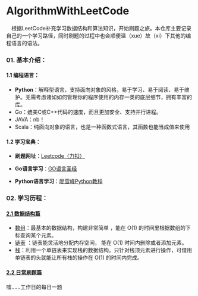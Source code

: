 # AlgorithmWithLeetCode
&#8195;根据LeetCode补充学习数据结构和算法知识，开始刷题之旅。本仓库主要记录自己的一个学习路径，同时刷题的过程中也会顺便温（xue）故（xi）下其他的编程语言的语法。

### 01. 基本介绍：

#### 1.1 编程语言：

- **Python**：解释型语言，支持面向对象的风格，易于学习、易于阅读、易于维护。无需考虑诸如如何管理你的程序使用的内存一类的底层细节，拥有丰富的库。
- Go：媲美C或C++代码的速度，而且更加安全、支持并行进程。
- JAVA：nb！
- Scala：纯面向对象的语言，也是一种函数式语言，其函数也能当成值来使用

#### 1.2 学习宝典：

- **刷题网址**：[Leetcode（力扣）](https://leetcode-cn.com/)

- **Go语言学习**：[GO语言圣经](https://books.studygolang.com/gopl-zh/)
- **Python语言学习**：[廖雪峰Python教程](https://www.liaoxuefeng.com/wiki/1016959663602400/1016959735620448)

### 02. 学习历程：

#### [2.1 数据结构篇](https://github.com/moonlighf/AlgorithmWithLeetCode/tree/master/DataStructure)

- [数组](https://github.com/moonlighf/AlgorithmWithLeetCode/tree/master/DataStructure#01-数组array)：最基本的数据结构，构建非常简单 ，能在 O(1) 的时间里根据数组的下标查询某个元素。
- [链表](https://github.com/moonlighf/AlgorithmWithLeetCode/tree/master/DataStructure#02-链表linkedlist) ：链表能灵活地分配内存空间， 能在 O(1) 时间内删除或者添加元素。
- [栈](https://github.com/moonlighf/AlgorithmWithLeetCode/tree/master/DataStructure#03-栈stack)：利用一个单链表来实现栈的数据结构。只针对栈顶元素进行操作，可借用单链表的头就能让所有栈的操作在 O(1) 的时间内完成。

#### [2.2 日常刷题篇](https://github.com/moonlighf/AlgorithmWithLeetCode/tree/master/WorkDailyProblem)

嘘……工作日的每日一题